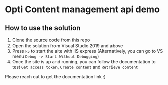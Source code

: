 # Opti Content management api demo

## How to use the solution

1. Clone the source code from this repo
2. Open the solution from Visual Studio 2019 and above
3. Press `F5` to start the site with IIS express (Alternatively, you can go to VS menu `Debug -> Start Without Debugging`)
4. Once the site is up and running, you can follow the documentation to test `Get access token`, `Create content` and `Retrieve content`

Please reach out to get the documentation link :) 
